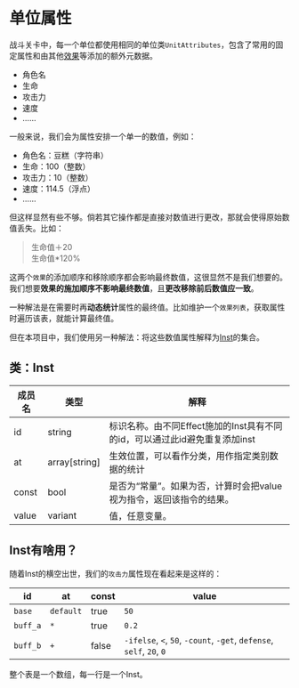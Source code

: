 # 单位属性
战斗关卡中，每一个单位都使用相同的单位类`UnitAttributes`，包含了常用的固定属性和由其他[效果](#单位属性)等添加的额外元数据。

- 角色名
- 生命
- 攻击力
- 速度
- ......

一般来说，我们会为属性安排一个单一的数值，例如：

- 角色名：豆糕（字符串）
- 生命：100（整数）
- 攻击力：10（整数）
- 速度：114.5（浮点）
- ......

但这样显然有些不够。倘若其它操作都是直接对数值进行更改，那就会使得原始数值丢失。比如：

> 生命值＋20  
> 生命值*120%

这两个`效果`的添加顺序和移除顺序都会影响最终数值，这很显然不是我们想要的。我们想要**效果的施加顺序不影响最终数值**，且**更改移除前后数值应一致**。

一种解法是在需要时再**动态统计**属性的最终值。比如维护一个`效果列表`，获取属性时遍历该表，就能计算最终值。

但在本项目中，我们使用另一种解法：将这些数值属性解释为[Inst](#类：Inst)的集合。

## 类：Inst

成员名|类型|解释
---|---|---
id |string|标识名称。由不同Effect施加的Inst具有不同的id，可以通过此id避免重复添加inst
at |array[string]|生效位置，可以看作分类，用作指定类别数据的统计
const|bool|是否为“常量”。如果为否，计算时会把value视为指令，返回该指令的结果。
value |variant|值，任意变量。

## Inst有啥用？

随着Inst的横空出世，我们的`攻击力`属性现在看起来是这样的：

id|at|const|value
---|---|---|---
`base`|`default`|true|`50`
`buff_a`|`*`|true|`0.2`
`buff_b`|`+`|false|`-ifelse`, `<`, `50`, `-count`, `-get`, `defense`, `self`, `20`, `0` 

整个表是一个数组，每一行是一个Inst。